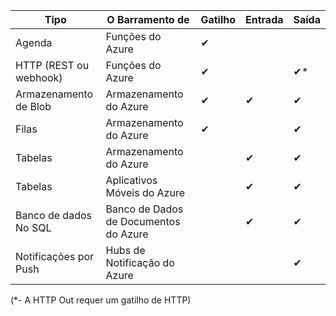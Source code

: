Tipo | O Barramento de | Gatilho | Entrada | Saída 
-----|---------|---------|-------|--------
Agenda | Funções do Azure | &#10004; | | 
HTTP (REST ou webhook) | Funções do Azure | &#10004; | | &#10004;*
Armazenamento de Blob | Armazenamento do Azure | &#10004; | &#10004; | &#10004; 
Filas | Armazenamento do Azure | &#10004; | | &#10004;
Tabelas | Armazenamento do Azure | | &#10004; | &#10004;
Tabelas | Aplicativos Móveis do Azure | | &#10004; | &#10004;
Banco de dados No SQL | Banco de Dados de Documentos do Azure | | &#10004; | &#10004;
Notificações por Push | Hubs de Notificação do Azure | | | &#10004;

(*- A HTTP Out requer um gatilho de HTTP)